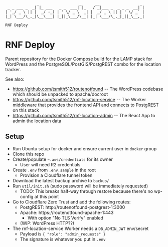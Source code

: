 ```
              _                  _      __                  _
 _ _ ___ _  _| |_ ___   _ _  ___| |_   / _|___ _  _ _ _  __| |
| '_/ _ \ || |  _/ -_) | ' \/ _ \  _| |  _/ _ \ || | ' \/ _` |
|_| \___/\_,_|\__\___| |_||_\___/\__| |_| \___/\_,_|_||_\__,_|

RNF Deploy

```

# RNF Deploy

Parent repository for the Docker Compose build for the LAMP stack for WordPress
and the PostgreSQL/PostGIS/PostgREST combo for the location tracker.

See also:

- https://github.com/tsmith512/routenotfound -- The WordPress codebase which
  should be unpacked to apache/docroot
- https://github.com/tsmith512/rnf-location-service -- The Worker middleware that
  provides the frontend API and connects to PostgREST on this stack
- https://github.com/tsmith512/rnf-location-admin -- The React App to admin the
  location data

## Setup

- Run Ubuntu setup for docker and ensure current user in `docker` group
- Clone this repo
- Create/populate `~.aws/credentials` for its owner
  - User will need R2 credentials
- Create `.env` from `.env.sample` in the root
  - Provision a Cloudflare tunnel token
- Download the latest backup archive to `backup/`
- Run `util/init.sh` (sudo password will be immediately requested)
  - TODO: This breaks half-way through restore because there's no wp-config at this point
- Go to Cloudflare Zero Trust and add the following routes:
  - PostgREST: http://routenotfound-postgrest-1:3000
  - Apache: https://routenotfound-apache-1:443
    - With option "No TLS Verify" enabled
  - (WIP: WordPress HTTP??)
- The rnf-location-service Worker needs a `DB_ADMIN_JWT` env/secret
  - Payload is `{ "role": "admin_requests" }`
  - The signature is whatever you put in `.env`
